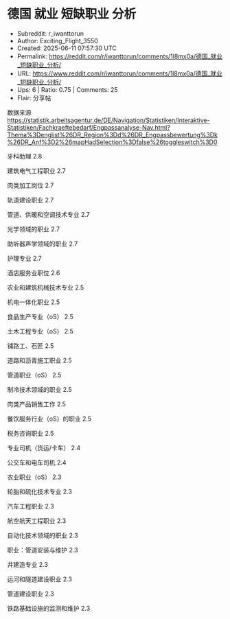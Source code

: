 # 德国 就业 短缺职业 分析

- Subreddit: r_iwanttorun
- Author: Exciting_Flight_3550
- Created: 2025-06-11 07:57:30 UTC
- Permalink: https://reddit.com/r/iwanttorun/comments/1l8mx0a/德国_就业_短缺职业_分析/
- URL: https://www.reddit.com/r/iwanttorun/comments/1l8mx0a/德国_就业_短缺职业_分析/
- Ups: 6 | Ratio: 0.75 | Comments: 25
- Flair: 分享帖


数据来源
<https://statistik.arbeitsagentur.de/DE/Navigation/Statistiken/Interaktive-Statistiken/Fachkraeftebedarf/Engpassanalyse-Nav.html?Thema%3Denglist%26DR_Region%3Dd%26DR_Engpassbewertung%3Dk%26DR_Anf%3D2%26mapHadSelection%3Dfalse%26toggleswitch%3D0>

牙科助理 2.8

建筑电气工程职业 2.7

肉类加工岗位 2.7

轨道建设职业 2.7

管道、供暖和空调技术专业 2.7

光学领域的职业 2.7

助听器声学领域的职业 2.7

护理专业 2.7

酒店服务业职位 2.6

农业和建筑机械技术专业 2.5

机电一体化职业 2.5

食品生产专业（oS） 2.5

土木工程专业（oS） 2.5

铺路工、石匠 2.5

道路和沥青施工职业 2.5

管道职业（oS） 2.5

制冷技术领域的职业 2.5

肉类产品销售工作 2.5

餐饮服务行业（oS）的职业 2.5

税务咨询职业 2.5

专业司机（货运/卡车） 2.4

公交车和电车司机 2.4

农业职业（oS） 2.3

轮胎和硫化技术专业 2.3

汽车工程职业 2.3

航空航天工程职业 2.3

自动化技术领域的职业 2.3

职业：管道安装与维护 2.3

井建造专业 2.3

运河和隧道建设职业 2.3

管道建设职业 2.3

铁路基础设施的监测和维护 2.3

